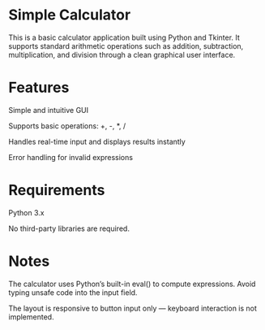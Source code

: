 # Simple Calculator 
This is a basic calculator application built using Python and Tkinter. It supports standard arithmetic operations such as addition, subtraction, multiplication, and division through a clean graphical user interface.

# Features
Simple and intuitive GUI

Supports basic operations: +, -, *, /

Handles real-time input and displays results instantly

Error handling for invalid expressions

# Requirements
Python 3.x

No third-party libraries are required.

# Notes
The calculator uses Python’s built-in eval() to compute expressions. Avoid typing unsafe code into the input field.

The layout is responsive to button input only — keyboard interaction is not implemented.

